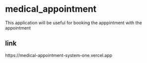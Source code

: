 # medical_appointment
 This application will be useful for booking the apppintment with the appointment
<h2>link</h2>https://medical-appointment-system-one.vercel.app
